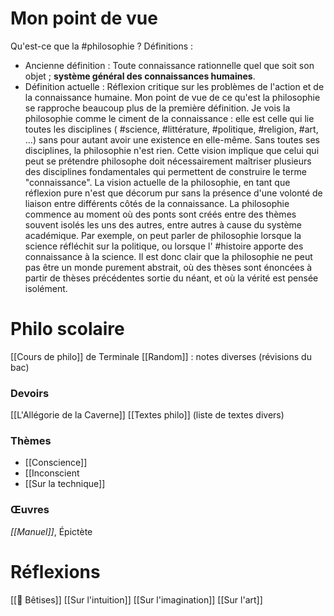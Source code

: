 # Mon point de vue

Qu'est-ce que la #philosophie ? 
Définitions : 
- Ancienne définition : Toute connaissance rationnelle quel que soit son objet ; **système général des connaissances humaines**.
- Définition actuelle : Réflexion critique sur les problèmes de l'action et de la connaissance humaine.
Mon point de vue de ce qu'est la philosophie se rapproche beaucoup plus de la première définition. Je vois la philosophie comme le ciment de la connaissance : elle est celle qui lie toutes les disciplines ( #science, #littérature, #politique, #religion, #art, ...) sans pour autant avoir une existence en elle-même. Sans toutes ses disciplines, la philosophie n'est rien. Cette vision implique que celui qui peut se prétendre philosophe doit nécessairement maîtriser plusieurs des disciplines fondamentales qui permettent de construire le terme "connaissance". La vision actuelle de la philosophie, en tant que réflexion pure n'est que décorum pur sans la présence d'une volonté de liaison entre différents côtés de la connaissance. La philosophie commence au moment où des ponts sont créés entre des thèmes souvent isolés les uns des autres, entre autres à cause du système académique. Par exemple, on peut parler de philosophie lorsque la science réfléchit sur la politique, ou lorsque l' #histoire apporte des connaissance à la science. Il est donc clair que la philosophie ne peut pas être un monde purement abstrait, où des thèses sont énoncées à partir de thèses précédentes sortie du néant, et où la vérité est pensée isolément.
# Philo scolaire

[[Cours de philo]] de Terminale
[[Random]] : notes diverses (révisions du bac)
### Devoirs
[[L'Allégorie de la Caverne]]
[[Textes philo]] (liste de textes divers)
### Thèmes
- [[Conscience]]
- [[Inconscient
- [[Sur la technique]]
### Œuvres
*[[Manuel]]*, Épictète

# Réflexions

[[🙉 Bêtises]]
[[Sur l'intuition]] 
[[Sur l'imagination]]
[[Sur l'art]]


